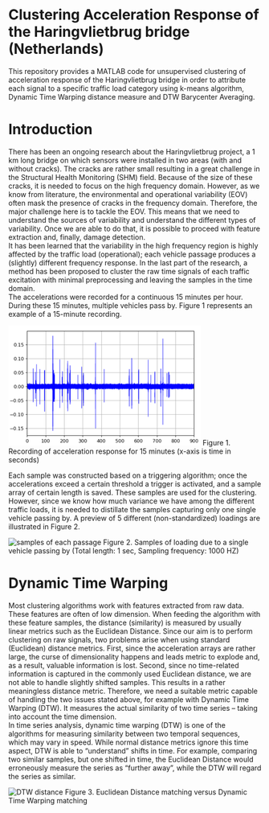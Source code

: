 # Clustering Acceleration Response of the Haringvlietbrug bridge (Netherlands)
This repository provides a MATLAB code for unsupervised clustering of acceleration response of the Haringvlietbrug bridge in order to attribute each signal to a specific traffic load category using k-means algorithm, Dynamic Time Warping distance measure and DTW Barycenter Averaging. 

# Introduction
There has been an ongoing  research about the Haringvlietbrug project, a 1 km long bridge on which sensors were installed in two areas (with and without cracks). The cracks are rather small resulting in a great challenge in the Structural Health Monitoring (SHM) field. Because of the size of these cracks, it is needed to focus on the high frequency domain. However, as we know from literature, the environmental and operational variability (EOV) often mask the presence of cracks in the frequency domain. Therefore, the major challenge here is to tackle the EOV. This means that we need to understand the sources of variability and understand the different types of variability. Once we are able to do that, it is possible to proceed with feature extraction and, finally, damage detection. </br>
It has been learned that the variability in the high frequency region is highly affected by the traffic load (operational); each vehicle passage produces a (slightly) different frequency response. In the last part of the research, a method has been proposed to cluster  the raw time signals of each traffic excitation with minimal preprocessing and leaving the samples in the time domain.</br>
The accelerations were recorded for a continuous 15 minutes per hour. During these 15 minutes, multiple vehicles pass by. Figure 1 represents an example of a 15-minute recording.</br>

![acceleration response](https://raw.githubusercontent.com/iamnavid1/Bridge.Accel.Clustering/main/images/accelerationResponse.png)
Figure 1. Recording of acceleration response for 15 minutes (x-axis is time in seconds)</br>

Each sample was constructed based on a triggering algorithm; once the accelerations exceed a certain threshold a trigger is activated, and a sample array of certain length is saved. These samples are used for the clustering. However, since we know how much variance we have among the different traffic loads, it is needed to distillate the samples capturing only one single vehicle passing by. A preview of 5 different (non-standardized) loadings are illustrated in Figure 2. </br>

![samples of each passage](https://raw.githubusercontent.com/iamnavid1/Bridge.Accel.Clustering/images/samlpes.png)
Figure 2. Samples of loading due to a single vehicle passing by (Total length: 1 sec, Sampling frequency: 1000 HZ)</br>

# Dynamic Time Warping
Most clustering algorithms work with features extracted from raw data. These features are often of low dimension. When feeding the algorithm with these feature samples, the distance (similarity) is measured by usually linear metrics such as the Euclidean Distance. Since our aim is to perform clustering on raw signals, two problems arise when using standard (Euclidean) distance metrics. First, since the acceleration arrays are rather large, the curse of dimensionality happens and leads metric to explode and, as a result, valuable information is lost. Second, since no time-related information is captured in the commonly used Euclidean distance, we are not able to handle slightly shifted samples. This results in a rather meaningless distance metric. Therefore, we need a suitable metric capable of handling the two issues stated above, for example with Dynamic Time Warping (DTW). It measures the actual similarity of two time series – taking into account the time dimension. </br>
In time series analysis, dynamic time warping (DTW) is one of the algorithms for measuring similarity between two temporal sequences, which may vary in speed. While normal distance metrics ignore this time aspect, DTW is able to “understand” shifts in time. For example, comparing two similar samples, but one shifted in time, the Euclidean Distance would erroneously measure the series as “further away”, while the DTW will regard the series as similar.</br>

![DTW distance](https://raw.githubusercontent.com/iamnavid1/Bridge.Accel.Clustering/images/DTW.png)
Figure 3. Euclidean Distance matching versus Dynamic Time Warping matching </br>





